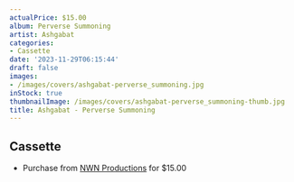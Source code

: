 ```yaml
---
actualPrice: $15.00
album: Perverse Summoning
artist: Ashgabat
categories:
- Cassette
date: '2023-11-29T06:15:44'
draft: false
images:
- /images/covers/ashgabat-perverse_summoning.jpg
inStock: true
thumbnailImage: /images/covers/ashgabat-perverse_summoning-thumb.jpg
title: Ashgabat - Perverse Summoning
---
```


## Cassette
* Purchase from [NWN Productions](http://shop.nwnprod.com/index.php?route=product/product&path=73&product_id=38568&sort=pd.name&order=ASC) for $15.00
